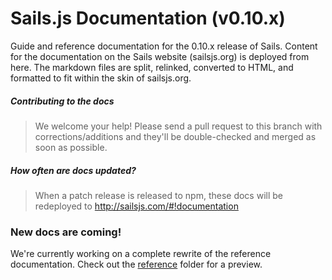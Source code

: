 # Sails.js Documentation (v0.10.x)


Guide and reference documentation for the 0.10.x release of Sails.  Content for the documentation on the Sails website (sailsjs.org) is deployed from here.  The markdown files are split, relinked, converted to HTML, and formatted to fit within the skin of sailsjs.org.


##### Contributing to the docs
> We welcome your help!  Please send a pull request to this branch with corrections/additions and they'll be double-checked and merged as soon as possible.

##### How often are docs updated?
> When a patch release is released to npm, these docs will be redeployed to http://sailsjs.com/#!documentation


### New docs are coming!

We're currently working on a complete rewrite of the reference documentation.
Check out the [reference](https://github.com/balderdashy/sails-docs/tree/master/reference) folder for a preview.

